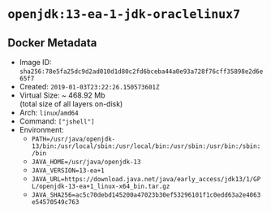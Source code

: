 # `openjdk:13-ea-1-jdk-oraclelinux7`

## Docker Metadata

- Image ID: `sha256:78e5fa25dc9d2ad010d1d80c2fd6bceba44a0e93a728f76cff35898e2d6e65f7`
- Created: `2019-01-03T23:22:26.150573601Z`
- Virtual Size: ~ 468.92 Mb  
  (total size of all layers on-disk)
- Arch: `linux`/`amd64`
- Command: `["jshell"]`
- Environment:
  - `PATH=/usr/java/openjdk-13/bin:/usr/local/sbin:/usr/local/bin:/usr/sbin:/usr/bin:/sbin:/bin`
  - `JAVA_HOME=/usr/java/openjdk-13`
  - `JAVA_VERSION=13-ea+1`
  - `JAVA_URL=https://download.java.net/java/early_access/jdk13/1/GPL/openjdk-13-ea+1_linux-x64_bin.tar.gz`
  - `JAVA_SHA256=ac5c70debd145200a47023b30ef53296101f1c0edd63a2e4063e54570549c763`
